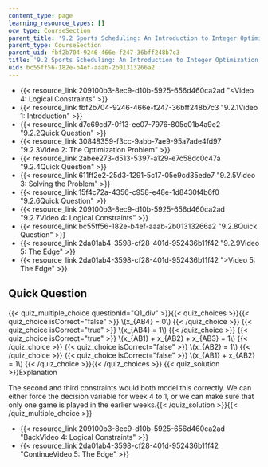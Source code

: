 ```yaml
---
content_type: page
learning_resource_types: []
ocw_type: CourseSection
parent_title: '9.2 Sports Scheduling: An Introduction to Integer Optimization '
parent_type: CourseSection
parent_uid: fbf2b704-9246-466e-f247-36bff248b7c3
title: '9.2 Sports Scheduling: An Introduction to Integer Optimization '
uid: bc55ff56-182e-b4ef-aaab-2b01313266a2
---
```


*   {{< resource_link 209100b3-8ec9-d10b-5925-656d460ca2ad "\<Video 4: Logical Constraints" >}}
*   {{< resource_link fbf2b704-9246-466e-f247-36bff248b7c3 "9.2.1Video 1: Introduction" >}}
*   {{< resource_link d7c69cd7-0f13-ee07-7976-805c01b4a9e2 "9.2.2Quick Question" >}}
*   {{< resource_link 30848359-f3cc-9abb-7ae9-95a7ade4fd97 "9.2.3Video 2: The Optimization Problem" >}}
*   {{< resource_link 2abee273-d513-5397-a129-e7c58dc0c47a "9.2.4Quick Question" >}}
*   {{< resource_link 611ff2e2-25d3-1291-5c17-05e9cd35ede7 "9.2.5Video 3: Solving the Problem" >}}
*   {{< resource_link 15f4c72a-4356-c958-e48e-1d8430f4b6f0 "9.2.6Quick Question" >}}
*   {{< resource_link 209100b3-8ec9-d10b-5925-656d460ca2ad "9.2.7Video 4: Logical Constraints" >}}
*   {{< resource_link bc55ff56-182e-b4ef-aaab-2b01313266a2 "9.2.8Quick Question" >}}
*   {{< resource_link 2da01ab4-3598-cf28-401d-952436b11f42 "9.2.9Video 5: The Edge" >}}
*   {{< resource_link 2da01ab4-3598-cf28-401d-952436b11f42 "\>Video 5: The Edge" >}}

Quick Question
--------------

{{< quiz_multiple_choice questionId="Q1_div" >}}{{< quiz_choices >}}{{< quiz_choice isCorrect="false" >}}&nbsp;\\(x\_{AB4} = 0\\)&nbsp;{{< /quiz_choice >}}
{{< quiz_choice isCorrect="true" >}}&nbsp;\\(x\_{AB4} = 1\\)&nbsp;{{< /quiz_choice >}}
{{< quiz_choice isCorrect="true" >}}&nbsp;\\(x\_{AB1} + x\_{AB2} + x\_{AB3} = 1\\)&nbsp;{{< /quiz_choice >}}
{{< quiz_choice isCorrect="false" >}}&nbsp;\\(x\_{AB2} = 1\\)&nbsp;{{< /quiz_choice >}}
{{< quiz_choice isCorrect="false" >}}&nbsp;\\(x\_{AB1} + x\_{AB2} = 1\\)&nbsp;{{< /quiz_choice >}}{{< /quiz_choices >}}
{{< quiz_solution >}}Explanation

The second and third constraints would both model this correctly. We can either force the decision variable for week 4 to 1, or we can make sure that only one game is played in the earlier weeks.{{< /quiz_solution >}}{{< /quiz_multiple_choice >}}

*   {{< resource_link 209100b3-8ec9-d10b-5925-656d460ca2ad "BackVideo 4: Logical Constraints" >}}
*   {{< resource_link 2da01ab4-3598-cf28-401d-952436b11f42 "ContinueVideo 5: The Edge" >}}